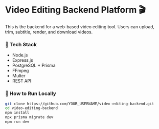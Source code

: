 # Video Editing Backend Platform 🎬

This is the backend for a web-based video editing tool. Users can upload, trim, subtitle, render, and download videos.

### 🔧 Tech Stack
- Node.js
- Express.js
- PostgreSQL + Prisma
- FFmpeg
- Multer
- REST API

### 🚀 How to Run Locally

```bash
git clone https://github.com/YOUR_USERNAME/video-editing-backend.git
cd video-editing-backend
npm install
npx prisma migrate dev
npm run dev
